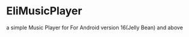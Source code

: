 
  # EliMusicPlayer
<div id='roman'>a simple Music Player for For Android version 16(Jelly Bean) and above</div>
